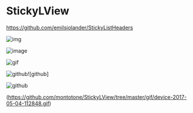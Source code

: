 # StickyLView

https://github.com/emilsjolander/StickyListHeaders

![img](https://github.com/montotone/StickyLView/tree/master/gif/device-2017-05-04-112848.gif)

![image](https://github.com/montotone/StickyLView/tree/master/gif/device-2017-05-04-112848.gif)

![gif](https://github.com/montotone/StickyLView/tree/master/gif/device-2017-05-04-112848.gif)

![github](https://github.com/montotone/StickyLView/tree/master/gif/device-2017-05-04-112848.gif)![github]

![github](https://github.com/montotone/StickyLView/tree/master/gif/device-2017-05-04-112848.gif)

(https://github.com/montotone/StickyLView/tree/master/gif/device-2017-05-04-112848.gif)